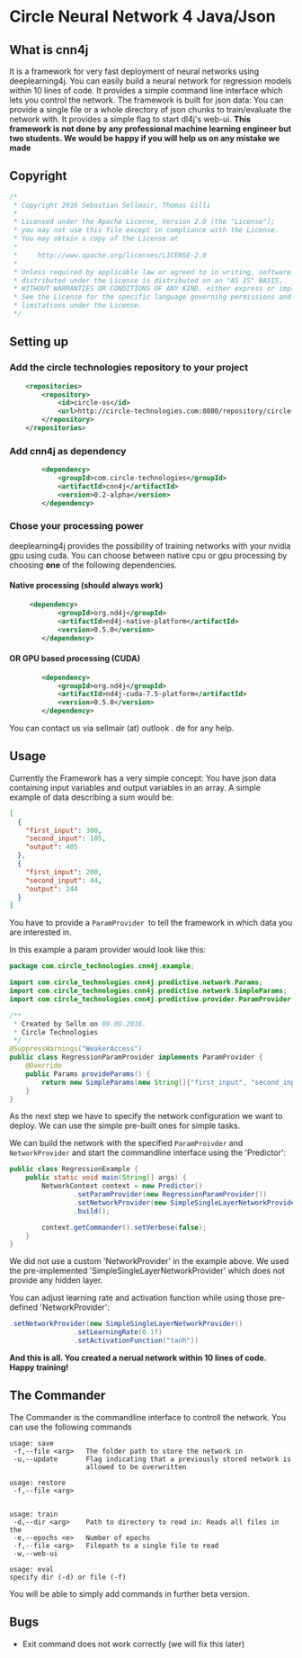 # Circle Neural Network 4 Java/Json
## What is **cnn4j**
It is a framework for very fast deployment of neural networks using deeplearning4j. You can easily build a neural network for regression models within 10 lines of code. It provides a simple command line interface which lets you control the network. The framework is built for json data: You can provide a single file or a whole directory of json chunks to train/evaluate the network with. It provides a simple flag to start dl4j's web-ui. 
**This framework is not done by any professional machine learning engineer but two students. We would be happy if you will help us on any mistake we made**

## Copyright

```java
/*
 * Copyright 2016 Sebastian Sellmair, Thomas Gilli
 *
 * Licensed under the Apache License, Version 2.0 (the "License");
 * you may not use this file except in compliance with the License.
 * You may obtain a copy of the License at
 *
 *     http://www.apache.org/licenses/LICENSE-2.0
 *
 * Unless required by applicable law or agreed to in writing, software
 * distributed under the License is distributed on an "AS IS" BASIS,
 * WITHOUT WARRANTIES OR CONDITIONS OF ANY KIND, either express or implied.
 * See the License for the specific language governing permissions and
 * limitations under the License.
 */

```

## Setting up
### Add the circle technologies repository to your project
```xml
    <repositories>
        <repository>
            <id>circle-os</id>
            <url>http://circle-technologies.com:8080/repository/circle-os/</url>
        </repository>
    </repositories>
``` 

### Add cnn4j as dependency 
```xml
        <dependency>
            <groupId>com.circle-technologies</groupId>
            <artifactId>cnn4j</artifactId>
            <version>0.2-alpha</version>
        </dependency>
```

### Chose your processing power
deeplearning4j provides the possibility of training networks with your nvidia gpu using cuda. You can choose between native cpu or gpu processing by choosing **one** of the following dependencies. 

#### Native processing (should always work)

```xml
     <dependency>
            <groupId>org.nd4j</groupId>
            <artifactId>nd4j-native-platform</artifactId>
            <version>0.5.0</version>
        </dependency>
```

#### OR GPU based processing (CUDA)

```xml
        <dependency>
            <groupId>org.nd4j</groupId>
            <artifactId>nd4j-cuda-7.5-platform</artifactId>
            <version>0.5.0</version>
        </dependency>
```
You can contact us via sellmair (at) outlook . de for any help. 

## Usage
Currently the Framework has a very simple concept: You have json data containing input variables and output variables in an array. A simple example of data describing a sum would be:

```json
[
  {
    "first_input": 300,
    "second_input": 105,
    "output": 405
  },
  {
    "first_input": 200,
    "second_input": 44,
    "output": 244
  }
]
```


You have to provide a `ParamProvider `to tell the framework in which data you are interested in.

In this example a param provider would look like this:

```java
package com.circle_technologies.cnn4j.example;

import com.circle_technologies.cnn4j.predictive.network.Params;
import com.circle_technologies.cnn4j.predictive.network.SimpleParams;
import com.circle_technologies.cnn4j.predictive.provider.ParamProvider;

/**
 * Created by Sellm on 09.09.2016.
 * Circle Technologies
 */
@SuppressWarnings("WeakerAccess")
public class RegressionParamProvider implements ParamProvider {
    @Override
    public Params provideParams() {
        return new SimpleParams(new String[]{"first_input", "second_input"}, new String[]{"output"});
    }
}

```


As the next step we have to specify the network configuration we want to deploy. We can use the simple pre-built ones for simple tasks.

We can build the network with the specified `ParamProivder` and `NetworkProvider` and start the commandline interface using the 'Predictor': 

```java 
public class RegressionExample {
    public static void main(String[] args) {
        NetworkContext context = new Predictor()
                .setParamProvider(new RegressionParamProvider())
                .setNetworkProvider(new SimpleSingleLayerNetworkProvider())
                .build();

        context.getCommander().setVerbose(false);
    }
}
```

We did not use a custom 'NetworkProvider' in the example above. We used the pre-implemented 'SimpleSingleLayerNetworkProvider' which does not provide any hidden layer. 

You can adjust learning rate and activation function while using those pre-defined 'NetworkProvider':

```java
.setNetworkProvider(new SimpleSingleLayerNetworkProvider()
                .setLearningRate(0.1f)
                .setActivationFunction("tanh"))
```

**And this is all. You created a nerual network within 10 lines of code. Happy training!**

## The Commander
The Commander is the commandline interface to controll the network. You can use the following commands
```
usage: save
 -f,--file <arg>   The folder path to store the network in
 -u,--update       Flag indicating that a previously stored network is
                   allowed to be overwritten

usage: restore
 -f,--file <arg>


usage: train
 -d,--dir <arg>    Path to directory to read in: Reads all files in the
 -e,--epochs <e>   Number of epochs
 -f,--file <arg>   Filepath to a single file to read
 -w,--web-ui
	
usage: eval
specify dir (-d) or file (-f)

```

You will be able to simply add commands in further beta version.

## Bugs
* Exit command does not work correctly (we will fix this later)
